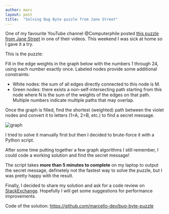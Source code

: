 ```yaml
---
author: marc
layout: post
title:  "Solving Bug Byte puzzle from Jane Street"
---
```


One of my favourite YouTube channel @Computerphile posted [this puzzle from Jane Street](https://www.janestreet.com/bug-byte) in one of their videos. This weekend I was sick at home so I gave it a try.

This is the puzzle:

Fill in the edge weights in the graph below with the numbers 1 through 24, using each number exactly once. Labeled nodes provide some additional constraints:
- White nodes: the sum of all edges directly connected to this node is M.
- Green nodes: there exists a non-self-intersecting path starting from this node where N is the sum of the weights of the edges on that path. Multiple numbers indicate multiple paths that may overlap.

Once the graph is filled, find the shortest (weighted) path between the violet nodes and convert it to letters (1=A, 2=B, etc.) to find a secret message.

![graph](img/graph.png)

I tried to solve it manually first but then I decided to brute-force it with a Python script.

After some time putting together a few graph algorithms I still remember, I could code a working solution and find the secret message!

The script takes **more than 5 minutes to complete** on my laptop to output the secret message, definetely not the fastest way to solve the puzzle, but I was pretty happy with the result.

Finally, I decided to share my solution and ask for a code review on [StackExchange](https://codereview.stackexchange.com/questions/292027/bug-byte-puzzle-from-jane-street). Hopefully I will get some suggestions for performance improvements.

Code of the solution: https://github.com/marcello-dev/bug-byte-puzzle


